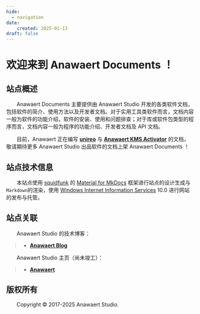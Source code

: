```yaml
---
hide:
  - navigation
date:
    created: 2025-01-13
draft: false
---
```


# 欢迎来到 Anawaert Documents ！
## 站点概述
&emsp;&emsp;Anawaert Documents 主要提供由 Anawaert Studio 开发的各类软件文档，包括软件的简介、使用方法以及开发者文档。对于实用工具类软件而言，文档内容一般为软件的功能介绍，软件的安装、使用和问题排查；对于库或软件包类型的程序而言，文档内容一般为程序的功能介绍、开发者文档及 API 文档。

&emsp;&emsp;目前，Anawaert 正在编写 [**unireo**](https://github.com/Anawaert/unireo) 与 [**Anawaert KMS Activator**](https://github.com/Anawaert/WPF-KMS-Activator) 的文档，敬请期待更多 Anawaert Studio 出品软件的文档上架 Anawaert Documents ！

## 站点技术信息
&emsp;&emsp;本站点使用 [squidfunk](https://github.com/squidfunk) 的 [Material for MkDocs](https://github.com/squidfunk/mkdocs-material) 框架进行站点的设计生成与`Markdown`的渲染，使用 [Windows Internet Information Services](https://learn.microsoft.com/en-us/iis/) 10.0 进行网站的发布与托管。

## 站点关联
&emsp;&emsp;Anawaert Studio 的技术博客：
> * [**Anawaert Blog**](https://blog.anawaert.tech/)

&emsp;&emsp;Anawaert Studio 主页（尚未竣工）：
> * [**Anawaert**](https://www.anawaert.tech/)

## 版权所有
&emsp;&emsp;Copyright &copy; 2017-2025 Anawaert Studio.
